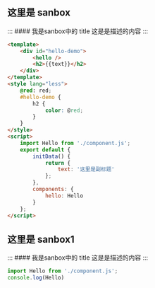 
## 这里是 sanbox

<sanbox>
:::
#### 我是sanbox中的 title
这是是描述的内容
:::

```html
<template>
    <div id="hello-demo">
        <hello />
        <h2>{{text}}</h2>
    </div>
</template>
<style lang="less">
    @red: red;
    #hello-demo {
        h2 {
            color: @red;
        }
    }
</style>
<script>
    import Hello from './component.js';
    export default {
        initData() {
            return {
                text: '这里是副标题'
            };
        },
        components: {
            hello: Hello
        }
    };
</script>
```

</sanbox>


## 这里是 sanbox1

<sanbox>
:::
#### 我是sanbox中的 title
这是是描述的内容
:::

```js
import Hello from './component.js';
console.log(Hello)
```

</sanbox>


